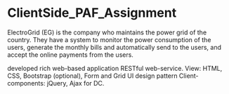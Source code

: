 # ClientSide_PAF_Assignment
ElectroGrid (EG) is the company who maintains the power grid of the country.
They have a system to monitor the power consumption of the users, generate the monthly bills and automatically send to the users, 
and accept the online payments from the users. 

 developed rich web-based application
 RESTful web-service. 
 View: HTML, CSS, Bootstrap (optional), Form and Grid UI design pattern 
 Client-components: jQuery, Ajax for DC. 
